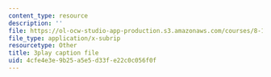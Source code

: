```yaml
---
content_type: resource
description: ''
file: https://ol-ocw-studio-app-production.s3.amazonaws.com/courses/8-13-14-experimental-physics-i-ii-junior-lab-fall-2016-spring-2017/4cfe4e3e9b25a5e5d33fe22c0c056f0f_lpclkNdPQP0.srt
file_type: application/x-subrip
resourcetype: Other
title: 3play caption file
uid: 4cfe4e3e-9b25-a5e5-d33f-e22c0c056f0f
---
```

